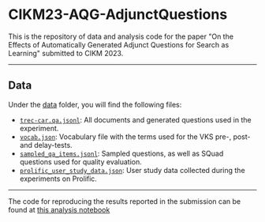 # CIKM23-AQG-AdjunctQuestions

This is the repository of data and analysis code for the paper "On the Effects of Automatically Generated Adjunct Questions for
Search as Learning" submitted to CIKM 2023.

---
## Data

Under the [data](data/) folder, you will find the following files:

- [`trec-car.qa.jsonl`](data/trec-car.qa.jsonl): All documents and generated questions used in the experiment.
- [`vocab.json`](data/vocab.json): Vocabulary file with the terms used for the VKS pre-, post- and delay-tests.
- [`sampled_qa_items.jsonl`](data/sampled_qa_items.jsonl): Sampled questions, as well as SQuad questions used for quality evaluation.
- [`prolific_user_study_data.json`](data/prolific_user_study_data.json.tar.gz): User study data collected during the experiments on Prolific.

---

The code for reproducing the results reported in the submission can be found at [this analysis notebook](Analysis.ipynb)
